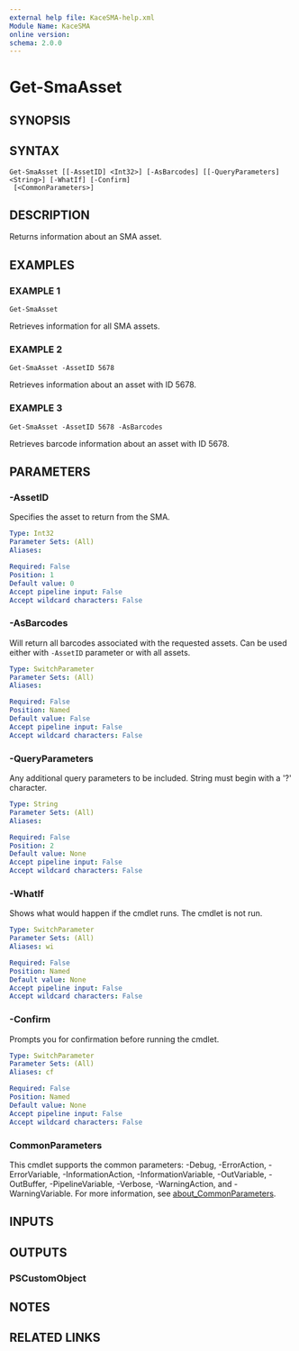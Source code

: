 ```yaml
---
external help file: KaceSMA-help.xml
Module Name: KaceSMA
online version:
schema: 2.0.0
---
```


# Get-SmaAsset

## SYNOPSIS

## SYNTAX

```
Get-SmaAsset [[-AssetID] <Int32>] [-AsBarcodes] [[-QueryParameters] <String>] [-WhatIf] [-Confirm]
 [<CommonParameters>]
```

## DESCRIPTION
Returns information about an SMA asset.

## EXAMPLES

### EXAMPLE 1
```
Get-SmaAsset
```

Retrieves information for all SMA assets.

### EXAMPLE 2
```
Get-SmaAsset -AssetID 5678
```

Retrieves information about an asset with ID 5678.

### EXAMPLE 3
```
Get-SmaAsset -AssetID 5678 -AsBarcodes
```

Retrieves barcode information about an asset with ID 5678.

## PARAMETERS

### -AssetID
Specifies the asset to return from the SMA.

```yaml
Type: Int32
Parameter Sets: (All)
Aliases:

Required: False
Position: 1
Default value: 0
Accept pipeline input: False
Accept wildcard characters: False
```

### -AsBarcodes
Will return all barcodes associated with the requested assets. Can be used either with `-AssetID` parameter or with all assets.

```yaml
Type: SwitchParameter
Parameter Sets: (All)
Aliases:

Required: False
Position: Named
Default value: False
Accept pipeline input: False
Accept wildcard characters: False
```

### -QueryParameters
Any additional query parameters to be included.
String must begin with a '?' character.

```yaml
Type: String
Parameter Sets: (All)
Aliases:

Required: False
Position: 2
Default value: None
Accept pipeline input: False
Accept wildcard characters: False
```

### -WhatIf
Shows what would happen if the cmdlet runs.
The cmdlet is not run.

```yaml
Type: SwitchParameter
Parameter Sets: (All)
Aliases: wi

Required: False
Position: Named
Default value: None
Accept pipeline input: False
Accept wildcard characters: False
```

### -Confirm
Prompts you for confirmation before running the cmdlet.

```yaml
Type: SwitchParameter
Parameter Sets: (All)
Aliases: cf

Required: False
Position: Named
Default value: None
Accept pipeline input: False
Accept wildcard characters: False
```

### CommonParameters
This cmdlet supports the common parameters: -Debug, -ErrorAction, -ErrorVariable, -InformationAction, -InformationVariable, -OutVariable, -OutBuffer, -PipelineVariable, -Verbose, -WarningAction, and -WarningVariable. For more information, see [about_CommonParameters](http://go.microsoft.com/fwlink/?LinkID=113216).

## INPUTS

## OUTPUTS

### PSCustomObject
## NOTES

## RELATED LINKS
